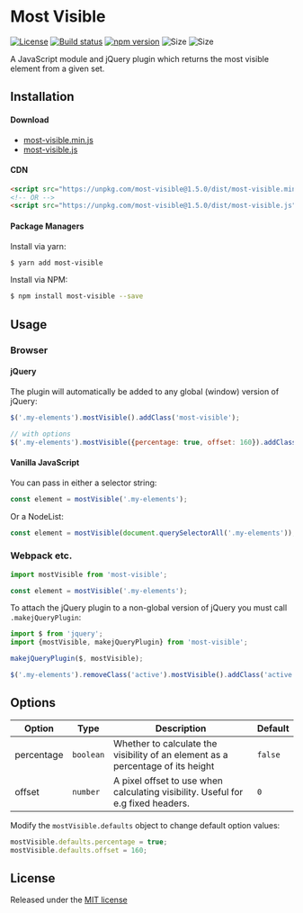 # Most Visible

[![License](https://img.shields.io/npm/l/most-visible)](https://github.com/andyexeter/most-visible/blob/master/LICENSE)
[![Build status](https://github.com/andyexeter/most-visible/actions/workflows/build.yaml/badge.svg)](https://github.com/andyexeter/most-visible/actions/workflows/build.yaml)
[![npm version](https://img.shields.io/npm/v/most-visible.svg)](https://www.npmjs.com/package/most-visible)
![Size](https://img.shields.io/bundlephobia/min/most-visible)
![Size](https://img.shields.io/bundlephobia/minzip/most-visible)

A JavaScript module and jQuery plugin which returns the most visible element from a given set.

## Installation

#### Download
* [most-visible.min.js](https://unpkg.com/most-visible@1.5.0/dist/most-visible.min.js)
* [most-visible.js](https://unpkg.com/most-visible@1.5.0/dist/most-visible.js)

#### CDN
```html
<script src="https://unpkg.com/most-visible@1.5.0/dist/most-visible.min.js"></script>
<!-- OR -->
<script src="https://unpkg.com/most-visible@1.5.0/dist/most-visible.js"></script>
```

#### Package Managers
Install via yarn:
```sh
$ yarn add most-visible
```

Install via NPM:
```sh
$ npm install most-visible --save
```

## Usage

### Browser

#### jQuery

The plugin will automatically be added to any global (window) version of jQuery:

```js
$('.my-elements').mostVisible().addClass('most-visible');

// with options
$('.my-elements').mostVisible({percentage: true, offset: 160}).addClass('most-visible');
```

#### Vanilla JavaScript

You can pass in either a selector string:
```js
const element = mostVisible('.my-elements');
```

Or a NodeList:
```js
const element = mostVisible(document.querySelectorAll('.my-elements'));
```

### Webpack etc.

```js
import mostVisible from 'most-visible';

const element = mostVisible('.my-elements');
```

To attach the jQuery plugin to a non-global version of jQuery you must call `.makejQueryPlugin`:

```js
import $ from 'jquery';
import {mostVisible, makejQueryPlugin} from 'most-visible';

makejQueryPlugin($, mostVisible);

$('.my-elements').removeClass('active').mostVisible().addClass('active');
```

## Options
| Option         | Type               | Description                                                                                  | Default           |
|----------------|--------------------|----------------------------------------------------------------------------------------------|-------------------|
| percentage     | `boolean`          | Whether to calculate the visibility of an element as a percentage of its height              | `false`           |                                                                     | `''`              |
| offset         | `number`           | A pixel offset to use when calculating visibility. Useful for e.g fixed headers.             | `0`               |

Modify the `mostVisible.defaults` object to change default option values:

```js
mostVisible.defaults.percentage = true;
mostVisible.defaults.offset = 160;
```

## License

Released under the [MIT license](LICENSE)
